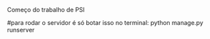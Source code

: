 Começo do trabalho de PSI

#para rodar o servidor é só botar isso no terminal:
python manage.py runserver 
